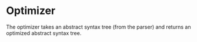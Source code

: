 # Optimizer

The optimizer takes an abstract syntax tree (from the parser) and returns an optimized abstract syntax tree.
